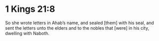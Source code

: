 # 1 Kings 21:8

So she wrote letters in Ahab’s name, and sealed [them] with his seal, and sent the letters unto the elders and to the nobles that [were] in his city, dwelling with Naboth.